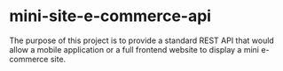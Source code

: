 # mini-site-e-commerce-api
The purpose of this project is to provide a standard REST API that would allow a mobile application or a full frontend website to display a mini e-commerce site.
